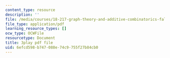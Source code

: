 ```yaml
---
content_type: resource
description: ''
file: /media/courses/18-217-graph-theory-and-additive-combinatorics-fall-2019/6efcd598b747088e74c9755f27b84cb0_4LYom0ekars.pdf
file_type: application/pdf
learning_resource_types: []
ocw_type: OCWFile
resourcetype: Document
title: 3play pdf file
uid: 6efcd598-b747-088e-74c9-755f27b84cb0
---
```

